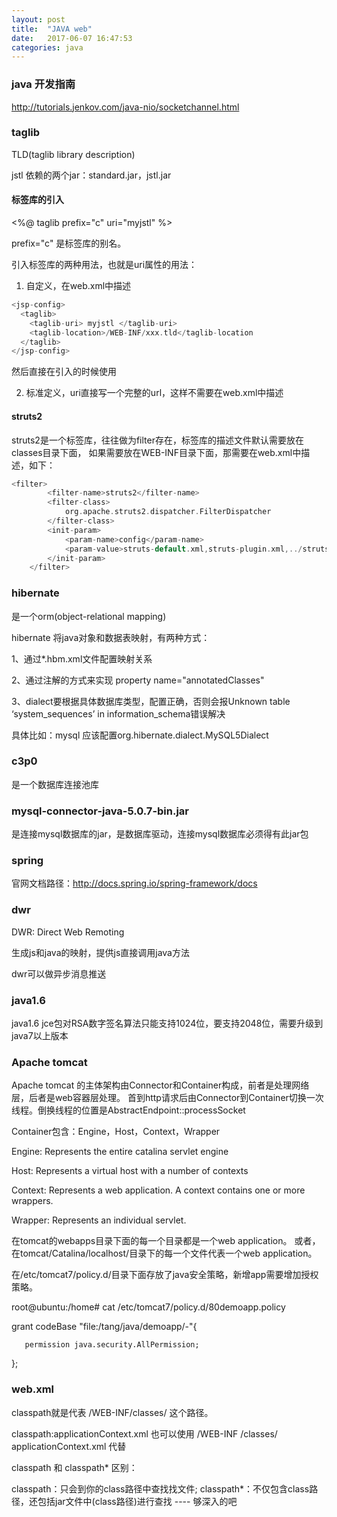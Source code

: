 ```yaml
---
layout: post
title:  "JAVA web"
date:   2017-06-07 16:47:53
categories: java
---
```

### java 开发指南

http://tutorials.jenkov.com/java-nio/socketchannel.html

### taglib

TLD(taglib library description)

jstl 依赖的两个jar：standard.jar，jstl.jar

#### 标签库的引入

<%@ taglib prefix="c" uri="myjstl" %>

prefix="c" 是标签库的别名。

引入标签库的两种用法，也就是uri属性的用法：

1) 自定义，在web.xml中描述

```c
<jsp-config>
  <taglib>
    <taglib-uri> myjstl </taglib-uri>
	<taglib-location>/WEB-INF/xxx.tld</taglib-location
  </taglib>
</jsp-config>
```

然后直接在引入的时候使用

2) 标准定义，uri直接写一个完整的url，这样不需要在web.xml中描述

#### struts2

struts2是一个标签库，往往做为filter存在，标签库的描述文件默认需要放在classes目录下面，
如果需要放在WEB-INF目录下面，那需要在web.xml中描述，如下：
```c
<filter>
		<filter-name>struts2</filter-name>
		<filter-class>
			org.apache.struts2.dispatcher.FilterDispatcher
		</filter-class>
		<init-param>  
            <param-name>config</param-name>  
            <param-value>struts-default.xml,struts-plugin.xml,../struts.xml,../struts_config.xml</param-value>  
        </init-param> 
	</filter>
```

### hibernate

是一个orm(object-relational mapping)

hibernate 将java对象和数据表映射，有两种方式：

1、通过*.hbm.xml文件配置映射关系

2、通过注解的方式来实现 property name="annotatedClasses"

3、dialect要根据具体数据库类型，配置正确，否则会报Unknown table ‘system_sequences’ in information_schema错误解决

具体比如：mysql 应该配置<property name="dialect">org.hibernate.dialect.MySQL5Dialect</property>

### c3p0

是一个数据库连接池库

### mysql-connector-java-5.0.7-bin.jar

是连接mysql数据库的jar，是数据库驱动，连接mysql数据库必须得有此jar包

### spring

官网文档路径：http://docs.spring.io/spring-framework/docs

### dwr

DWR: Direct Web Remoting

生成js和java的映射，提供js直接调用java方法

dwr可以做异步消息推送

### java1.6

java1.6 jce包对RSA数字签名算法只能支持1024位，要支持2048位，需要升级到java7以上版本


### Apache tomcat

Apache tomcat 的主体架构由Connector和Container构成，前者是处理网络层，后者是web容器层处理。
首到http请求后由Connector到Container切换一次线程。倒换线程的位置是AbstractEndpoint::processSocket

Container包含：Engine，Host，Context，Wrapper

Engine: Represents the entire catalina servlet engine

Host: Represents a virtual host with a number of contexts

Context: Represents a web application. A context contains one or more wrappers.

Wrapper: Represents an individual servlet.

在tomcat的webapps目录下面的每一个目录都是一个web application。
或者，在tomcat/Catalina/localhost/目录下的每一个文件代表一个web application。

在/etc/tomcat7/policy.d/目录下面存放了java安全策略，新增app需要增加授权策略。

root@ubuntu:/home# cat /etc/tomcat7/policy.d/80demoapp.policy 

grant codeBase "file:/tang/java/demoapp/-"{

       permission java.security.AllPermission;
	   
};

### web.xml

classpath就是代表 /WEB-INF/classes/  这个路径。

classpath:applicationContext.xml  也可以使用  /WEB-INF /classes/ applicationContext.xml  代替

classpath 和 classpath* 区别：

classpath：只会到你的class路径中查找找文件;
classpath*：不仅包含class路径，还包括jar文件中(class路径)进行查找 ---- 够深入的吧
